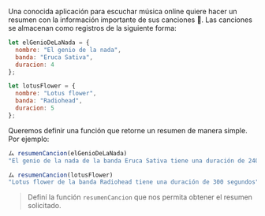 Una conocida aplicación para escuchar música online quiere hacer un resumen con la información importante de sus canciones :musical_note:. Las canciones se almacenan como registros de la siguiente forma:

``` javascript
let elGenioDeLaNada = {
  nombre: "El genio de la nada",
  banda: "Eruca Sativa",
  duracion: 4
};

let lotusFlower = {
  nombre: "Lotus flower",
  banda: "Radiohead",
  duracion: 5
};
```

Queremos definir una función que retorne un resumen de manera simple. Por ejemplo:

``` javascript
ム resumenCancion(elGenioDeLaNada)
"El genio de la nada de la banda Eruca Sativa tiene una duración de 240 segundos"

ム resumenCancion(lotusFlower)
"Lotus flower de la banda Radiohead tiene una duración de 300 segundos"
```

> Definí la función `resumenCancion` que nos permita obtener el resumen solicitado.